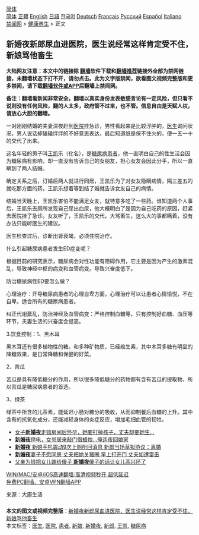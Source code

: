  <!-- 面包屑导航 --> <div class="breadcrumb"><!-- GTranslate: https://gtranslate.io/ -->  <div class="switcher notranslate">  <div class="selected">  <a href="#" onclick="return false;"> 简体</a>  </div>  <div class="option">  <a href="https://www.bannedbook.org" onclick="doGTranslate('zh-CN|zh-CN');jQuery('div.switcher div.selected a').html(jQuery(this).html());return false;" title="简体中文" class="nturl selected"> 简体</a>  <a href="https://www.bannedbook.org/zh-tw/" onclick="doGTranslate('zh-CN|zh-TW');jQuery('div.switcher div.selected a').html(jQuery(this).html());return false;" title="繁體中文" class="nturl"> 正體</a>  <a href="https://www.bannedbook.org/en/" onclick="doGTranslate('zh-CN|en');jQuery('div.switcher div.selected a').html(jQuery(this).html());return false;" title="English" class="nturl"> English</a>  <a href="https://www.bannedbook.org/ja/" onclick="doGTranslate('zh-CN|ja');jQuery('div.switcher div.selected a').html(jQuery(this).html());return false;" title="日本語" class="nturl"> 日語</a>  <a href="https://www.bannedbook.org/ko/" onclick="doGTranslate('zh-CN|ko');jQuery('div.switcher div.selected a').html(jQuery(this).html());return false;" title="한국어" class="nturl"> 한국어</a>  <a href="https://www.bannedbook.org/de/" onclick="doGTranslate('zh-CN|de');jQuery('div.switcher div.selected a').html(jQuery(this).html());return false;" title="Deutsch" class="nturl"> Deutsch</a>  <a href="https://www.bannedbook.org/fr/" onclick="doGTranslate('zh-CN|fr');jQuery('div.switcher div.selected a').html(jQuery(this).html());return false;" title="Français" class="nturl"> Français</a>  <a href="https://www.bannedbook.org/ru/" onclick="doGTranslate('zh-CN|ru');jQuery('div.switcher div.selected a').html(jQuery(this).html());return false;" title="Русский" class="nturl"> Русский</a>  <a href="https://www.bannedbook.org/es/" onclick="doGTranslate('zh-CN|es');jQuery('div.switcher div.selected a').html(jQuery(this).html());return false;" title="Español" class="nturl"> Español</a>  <a href="https://www.bannedbook.org/it/" onclick="doGTranslate('zh-CN|it');jQuery('div.switcher div.selected a').html(jQuery(this).html());return false;" title="Italiano" class="nturl"> Italiano</a>  </div>  </div>      <div class='breadcrumb-sub'><!-- Breadcrumb NavXT 6.3.0 --> <a href="https://www.bannedbook.org/" class="home">禁闻网</a> &gt; <a href="https://www.bannedbook.org/bnews/health/" class="category">健康养生</a> &gt; 正文</div></div><h2>新婚夜新郎尿血进医院，医生说经常这样肯定受不住，新娘骂他畜生</h2> <p class="notice"><b>大陆网友注意：本文中的链接除 <a href="https://github.com/bannedbook/fanqiang" >翻墙</a>软件下载和<a href="https://github.com/killgcd/justmysocks/blob/master/README.md">翻墙推荐</a>链接外全部为禁网链接，未翻墙状态下打不开，请勿点击。此为文字版禁闻，欲看图文视频完整版和更多禁闻，请下载<a href="https://github.com/bannedbook/fanqiang">翻墙软件或APP</a>后翻墙上禁闻网。</p><p>备注：翻墙看新闻非常安全，翻墙以真实身份发表敏感言论有一定风险，但只看不说则没有任何风险，翻的人太多，政府管不过来，也不管。信息自由是天赋人权，请放心大胆的翻墙。</b></p>  <div class="entry"> <p>一对刚刚结婚的夫妻深夜赶到<a href="https://www.bannedbook.org/bnews/tag/%E5%8C%BB%E9%99%A2/" class="st_tag internal_tag" rel="tag" title="标签 医院 下的日志">医院</a>挂急诊，男性看起来是比较浮肿的，<a href="https://www.bannedbook.org/bnews/tag/%e5%8c%bb%e7%94%9f/" class="st_tag internal_tag" rel="tag" title="标签 医生 下的日志">医生</a>询问状况，男人说话却磕磕绊绊的不好意思表达，最后知道纸是保不住火的，便一五一十的交代了出来。</p> <p>这名年轻的男子叫<a href="https://www.bannedbook.org/bnews/tag/%e7%8e%8b%e5%87%af/" class="st_tag internal_tag" rel="tag" title="标签 王凯 下的日志">王凯</a>乐（化名），是<a href="https://www.bannedbook.org/bnews/tag/%e7%b3%96%e5%b0%bf%e7%97%85/" class="st_tag internal_tag" rel="tag" title="标签 糖尿病 下的日志">糖尿病</a><a href="https://www.bannedbook.org/bnews/tag/%E6%82%A3%E8%80%85/" class="st_tag internal_tag" rel="tag" title="标签 患者 下的日志">患者</a>，他一直明白自己的性生活会因为糖尿病有影响，却一直没有告诉自己的女朋友，担心女友会因此分手，所以一直瞒到了两人结婚。</p> <p>确定关系之后，订婚后两人就进行同居，王凯乐为了对女友隐瞒病情，隔三差五的就吃那方面的药，王凯乐想着等到结了婚就告诉女友自己的病情。</p> <p>结婚当天晚上，王凯乐害怕不能满足女友，就特意多吃了一些药。谁知道两个人事后，王凯乐去厕所发现自己尿出血尿，他大概明白了是因为自己吃药的原因，赶紧去医院挂了急诊。女友听了，王凯乐的交代，大骂畜生，这么大的事都瞒着，没有办法只能听医生的建议。</p>  <p>医生检查过后，诊断出肾衰竭，必须住院治疗。</p> <p>什么引起糖尿病患者发生ED症变呢？</p> <p>根据目前的研究表示，糖尿病会对性功能有阻碍作用，它主要是因为产生的激素混乱，导致神经中枢的病变和血管病变。导致兴奋度低下。</p> <p>防治糖尿病性ED要怎么做？</p>  <p>心理治疗：开导糖尿病患者的心理自卑方面，心理治疗可以让患者心情愉悦，不在自卑。适合所有的糖尿病患者。</p> <p>纠正代谢紊乱，防治神经及血管病变：严格控制血糖等，只有控制好血糖、血压等环节，夫妻生活的兴奋度会提高。</p> <p>3.饮食控制：1、黑木耳</p> <p>黑木耳还有很多植物性的糖。和多种矿物质，已经维生素，其中木耳多糖有明显的降糖效果，是日常降糖和保健的好菜。</p>  <p>2、苦瓜</p> <p>苦瓜是具有降低糖分的作用，所以很多降低糖分的药物都有含有苦瓜的提取物，所以苦瓜是糖尿病患者的首选。</p> <p>3、绿茶</p> <p>绿茶中所含的儿茶素，能延迟小肠对糖分的吸收，从而抑制餐后血糖的上升。其中含有的抗氧化成分，还能减轻身体的炎症反应，增加毛细血管的韧牲。</p>  <ul class='op-related-articles' title='相关阅读'> <li><a href='https://www.bannedbook.org/bnews/lifebaike/20210322/1509880.html' target='_blank'>女子<b>新婚夜</b>走错房间后怀孕，她要打掉孩子，丈夫却要她生…</a></li> <li><a href='https://www.bannedbook.org/bnews/lifebaike/20210319/1508012.html' target='_blank'><b>新婚夜</b>停电，女邻居来敲门借蜡烛…俺连夜回娘家</a></li> <li><a href='https://www.bannedbook.org/bnews/funmedia/20201226/1455074.html' target='_blank'><b>新婚夜</b> 新娘手机震动9次上厕所回消息 新郎当场草拟协议：离婚</a></li> <li><a href='https://www.bannedbook.org/bnews/lifebaike/20201111/1429217.html' target='_blank'><b>新婚夜</b>妻子不愿同房 丈夫把她关猪圈 早上打开门 丈夫如遭雷击</a></li> <li><a href='https://www.bannedbook.org/bnews/funmedia/20190101/1056734.html' target='_blank'>父亲为钱把女儿嫁给傻子 <b>新婚夜</b>傻子的话让女儿高兴坏了</a></li> </ul> <p class="texttj"> <a href="https://github.com/bannedbook/fanqiang/wiki/V2ray%E6%9C%BA%E5%9C%BA" target="_blank">WIN/MAC/安卓/iOS高速翻墙:高清视频秒开,超低延迟</a><br/> <a href="https://github.com/bannedbook/fanqiang/wiki/%E7%A6%81%E9%97%BB%E7%BD%91%E5%AE%89%E5%8D%93%E7%BF%BB%E5%A2%99%E6%96%B0%E9%97%BBAPP" target="_blank">免费PC翻墙、安卓VPN翻墙APP</a></p><p> 来源：大康生活 </p><a name='sharetosocial'></a>  <div style="margin-bottom:5px;padding-bottom:5px;clear:both"> <div id="archive-pix-1" class="banner-ads"> <!-- AuctionX Display platform tag START --> <div id="26318x728x90x621x_ADSLOT2" clicktrack="%%CLICK_URL_ESC%%"></div> <!-- AuctionX Display platform tag END --> </div> <div id="archive-pix-2" class="banner-ads"> <!-- AuctionX Display platform tag START --> <div id="26315x300x250x621x_ADSLOT2" clicktrack="%%CLICK_URL_ESC%%"></div> <!-- AuctionX Display platform tag END --> </div> </div>    <div id="archive-pix-1" class="banner-ads"> <!-- AuctionX Display platform tag START --> <div id="26318x728x90x621x_ADSLOT3" clicktrack="%%CLICK_URL_ESC%%"></div> <!-- AuctionX Display platform tag END --> </div> <div><b>本文的图文或视频完整版</b>：<a href='https://www.bannedbook.org/bnews/health/20210718/1589452.html'>新婚夜新郎尿血进医院，医生说经常这样肯定受不住，新娘骂他畜生</a></div>  </div><!--END ENTRY--> <div class="postfooter"> <div>本文标签：<a href="https://www.bannedbook.org/bnews/tag/%e5%8c%bb%e7%94%9f/" rel="tag">医生</a>, <a href="https://www.bannedbook.org/bnews/tag/%E5%8C%BB%E9%99%A2/" rel="tag">医院</a>, <a href="https://www.bannedbook.org/bnews/tag/%E6%82%A3%E8%80%85/" rel="tag">患者</a>, <a href="https://www.bannedbook.org/bnews/tag/%e6%96%b0%e5%a8%98/" rel="tag">新娘</a>, <a href="https://www.bannedbook.org/bnews/tag/%E6%96%B0%E5%A9%9A%E5%A4%9C/" rel="tag">新婚夜</a>, <a href="https://www.bannedbook.org/bnews/tag/%e6%96%b0%e9%83%8e/" rel="tag">新郎</a>, <a href="https://www.bannedbook.org/bnews/tag/%e7%8e%8b%e5%87%af/" rel="tag">王凯</a>, <a href="https://www.bannedbook.org/bnews/tag/%e7%b3%96%e5%b0%bf%e7%97%85/" rel="tag">糖尿病</a></div>  </div><!--END POSTFOOTER--> 